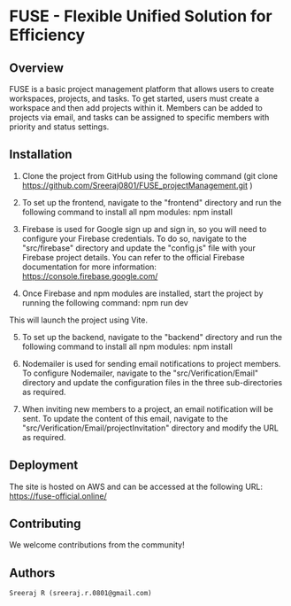 # FUSE - Flexible Unified Solution for Efficiency
 
## Overview
FUSE is a basic project management platform that allows users to create workspaces, projects, and tasks. To get started, users must create a workspace and then add projects within it. Members can be added to projects via email, and tasks can be assigned to specific members with priority and status settings.

## Installation
1. Clone the project from GitHub using the following command
    (git clone https://github.com/Sreeraj0801/FUSE_projectManagement.git )

2. To set up the frontend, navigate to the "frontend" directory and run the following command to install all npm modules:
    npm install
3. Firebase is used for Google sign up and sign in, so you will need to configure your Firebase credentials. To do so, navigate to the "src/firebase" directory and update the "config.js" file with your Firebase project details. You can refer to the official Firebase documentation for more information: https://console.firebase.google.com/

4. Once Firebase and npm modules are installed, start the project by running the following command:
    npm run dev

This will launch the project using Vite.

5. To set up the backend, navigate to the "backend" directory and run the following command to install all npm modules:
    npm install

6. Nodemailer is used for sending email notifications to project members. To configure Nodemailer, navigate to the "src/Verification/Email" directory and update the configuration files in the three sub-directories as required.

7. When inviting new members to a project, an email notification will be sent. To update the content of this email, navigate to the "src/Verification/Email/projectInvitation" directory and modify the URL as required.

## Deployment
The site is hosted on AWS and can be accessed at the following URL:
    https://fuse-official.online/

## Contributing
We welcome contributions from the community!

## Authors
    Sreeraj R (sreeraj.r.0801@gmail.com)
